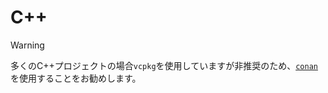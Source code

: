 # C++

> [!Warning]
> 多くのC++プロジェクトの場合`vcpkg`を使用していますが非推奨のため、[`conan`](https://conan.io/)を使用することをお勧めします。
